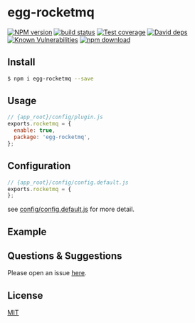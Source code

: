 # egg-rocketmq

[![NPM version][npm-image]][npm-url]
[![build status][travis-image]][travis-url]
[![Test coverage][codecov-image]][codecov-url]
[![David deps][david-image]][david-url]
[![Known Vulnerabilities][snyk-image]][snyk-url]
[![npm download][download-image]][download-url]

[npm-image]: https://img.shields.io/npm/v/egg-rocketmq.svg?style=flat-square
[npm-url]: https://npmjs.org/package/egg-rocketmq
[travis-image]: https://img.shields.io/travis/eggjs/egg-rocketmq.svg?style=flat-square
[travis-url]: https://travis-ci.org/eggjs/egg-rocketmq
[codecov-image]: https://img.shields.io/codecov/c/github/eggjs/egg-rocketmq.svg?style=flat-square
[codecov-url]: https://codecov.io/github/eggjs/egg-rocketmq?branch=master
[david-image]: https://img.shields.io/david/eggjs/egg-rocketmq.svg?style=flat-square
[david-url]: https://david-dm.org/eggjs/egg-rocketmq
[snyk-image]: https://snyk.io/test/npm/egg-rocketmq/badge.svg?style=flat-square
[snyk-url]: https://snyk.io/test/npm/egg-rocketmq
[download-image]: https://img.shields.io/npm/dm/egg-rocketmq.svg?style=flat-square
[download-url]: https://npmjs.org/package/egg-rocketmq

<!--
Description here.
-->

## Install

```bash
$ npm i egg-rocketmq --save
```

## Usage

```js
// {app_root}/config/plugin.js
exports.rocketmq = {
  enable: true,
  package: 'egg-rocketmq',
};
```

## Configuration

```js
// {app_root}/config/config.default.js
exports.rocketmq = {
};
```

see [config/config.default.js](config/config.default.js) for more detail.

## Example

<!-- example here -->

## Questions & Suggestions

Please open an issue [here](https://github.com/eggjs/egg/issues).

## License

[MIT](LICENSE)

